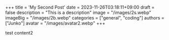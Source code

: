 +++
title = 'My Second Post'
date = 2023-11-26T03:18:11+09:00
draft = false
description = "This is a description"
image = "/images/2s.webp"
imageBig = "/images/2b.webp"
categories = ["general", "coding"]
authors = ["Junko"]
avatar = "/images/avatar2.webp"
+++

test content2